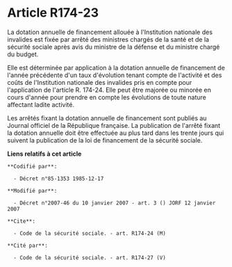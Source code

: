 # Article R174-23

La dotation annuelle de financement allouée à l'Institution nationale des invalides est fixée par arrêté des ministres
chargés de la santé et de la sécurité sociale après avis du ministre de la défense et du ministre chargé du budget.

Elle est déterminée par application à la dotation annuelle de financement de l'année précédente d'un taux d'évolution tenant
compte de l'activité et des coûts de l'Institution nationale des invalides pris en compte pour l'application de l'article R.
174-24. Elle peut être majorée ou minorée en cours d'année pour prendre en compte les évolutions de toute nature affectant
ladite activité.

Les arrêtés fixant la dotation annuelle de financement sont publiés au Journal officiel de la République française. La
publication de l'arrêté fixant la dotation annuelle doit être effectuée au plus tard dans les trente jours qui suivent la
publication de la loi de financement de la sécurité sociale.

**Liens relatifs à cet article**

	**Codifié par**:

	  - Décret n°85-1353 1985-12-17

	**Modifié par**:

	  - Décret n°2007-46 du 10 janvier 2007 - art. 3 () JORF 12 janvier 2007

	**Cite**:

	  - Code de la sécurité sociale. - art. R174-24 (M)

	**Cité par**:

	  - Code de la sécurité sociale. - art. R174-27 (V)
